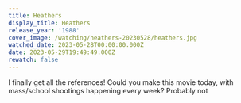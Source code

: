 ```yaml
---
title: Heathers
display_title: Heathers
release_year: '1988'
cover_image: /watching/heathers-20230528/heathers.jpg
watched_date: 2023-05-28T00:00:00.000Z
date: 2023-05-29T19:49:49.000Z
rewatch: false
---
```

I finally get all the references! Could you make this movie today, with mass/school shootings happening every week? Probably not
